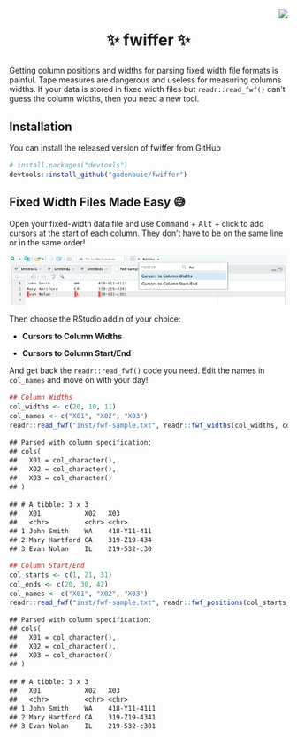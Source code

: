 
<!-- badges: start -->

<!-- badges: end -->

<img src="https://media.giphy.com/media/6ZnDM7tOjKTRe/giphy-downsized.gif" align="right" />

<center>

<h1>

✨ fwiffer ✨

</h1>

</center>

Getting column positions and widths for parsing fixed width file formats
is painful. Tape measures are dangerous and useless for measuring
columns widths. If your data is stored in fixed width files but
`readr::read_fwf()` can’t guess the column widths, then you need a new
tool.

## Installation

You can install the released version of fwiffer from GitHub

``` r
# install.packages("devtools")
devtools::install_github("gadenbuie/fwiffer")
```

## Fixed Width Files Made Easy 😅

Open your fixed-width data file and use <kbd>Command</kbd> +
<kbd>Alt</kbd> + click to add cursors at the start of each column. They
don’t have to be on the same line or in the same order\!

![](man/figures/fwiffer.png)

Then choose the RStudio addin of your choice:

  - **Cursors to Column Widths**

  - **Cursors to Column Start/End**

And get back the `readr::read_fwf()` code you need. Edit the names in
`col_names` and move on with your day\!

``` r
## Column Widths
col_widths <- c(20, 10, 11)
col_names <- c("X01", "X02", "X03")
readr::read_fwf("inst/fwf-sample.txt", readr::fwf_widths(col_widths, col_names))
```

    ## Parsed with column specification:
    ## cols(
    ##   X01 = col_character(),
    ##   X02 = col_character(),
    ##   X03 = col_character()
    ## )

    ## # A tibble: 3 x 3
    ##   X01           X02   X03        
    ##   <chr>         <chr> <chr>      
    ## 1 John Smith    WA    418-Y11-411
    ## 2 Mary Hartford CA    319-Z19-434
    ## 3 Evan Nolan    IL    219-532-c30

``` r
## Column Start/End
col_starts <- c(1, 21, 31)
col_ends <- c(20, 30, 42)
col_names <- c("X01", "X02", "X03")
readr::read_fwf("inst/fwf-sample.txt", readr::fwf_positions(col_starts, col_ends, col_names))
```

    ## Parsed with column specification:
    ## cols(
    ##   X01 = col_character(),
    ##   X02 = col_character(),
    ##   X03 = col_character()
    ## )

    ## # A tibble: 3 x 3
    ##   X01           X02   X03         
    ##   <chr>         <chr> <chr>       
    ## 1 John Smith    WA    418-Y11-4111
    ## 2 Mary Hartford CA    319-Z19-4341
    ## 3 Evan Nolan    IL    219-532-c301
